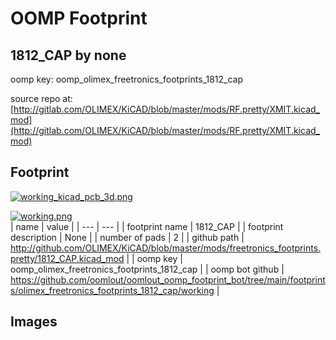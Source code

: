 # OOMP Footprint  
## 1812_CAP  by none  
  
oomp key: oomp_olimex_freetronics_footprints_1812_cap  
  
source repo at: [http://gitlab.com/OLIMEX/KiCAD/blob/master/mods/RF.pretty/XMIT.kicad_mod](http://gitlab.com/OLIMEX/KiCAD/blob/master/mods/RF.pretty/XMIT.kicad_mod)  
## Footprint  
  
[![working_kicad_pcb_3d.png](working_kicad_pcb_3d_600.png)](working_kicad_pcb_3d.png)  
  
[![working.png](working_600.png)](working.png)  
| name | value | 
| --- | --- | 
| footprint name | 1812_CAP | 
| footprint description | None | 
| number of pads | 2 | 
| github path | http://github.com/OLIMEX/KiCAD/blob/master/mods/freetronics_footprints.pretty/1812_CAP.kicad_mod | 
| oomp key | oomp_olimex_freetronics_footprints_1812_cap | 
| oomp bot github | https://github.com/oomlout/oomlout_oomp_footprint_bot/tree/main/footprints/olimex_freetronics_footprints_1812_cap/working | 
## Images  
